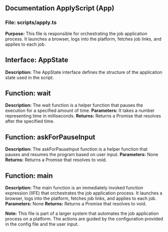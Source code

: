 ## Documentation ApplyScript (App)
### File: scripts/apply.ts

**Purpose:** This file is responsible for orchestrating the job application process. It launches a browser, logs into the platform, fetches job links, and applies to each job.


## Interface: AppState

**Description:** The AppState interface defines the structure of the application state used in the script.

## Function: wait

**Description:** The wait function is a helper function that pauses the execution for a specified amount of time.
**Parameters:** It takes a number representing time in milliseconds.
**Returns:** Returns a Promise that resolves after the specified time.

## Function: askForPauseInput

**Description:** The askForPauseInput function is a helper function that pauses and resumes the program based on user input.
**Parameters:** None
**Returns:** Returns a Promise that resolves to void.

## Function: main

**Description:** The main function is an immediately invoked function expression (IIFE) that orchestrates the job application process. It launches a browser, logs into the platform, fetches job links, and applies to each job.
**Parameters:** None
**Returns:** Returns a Promise that resolves to void.

**Note:** This file is part of a larger system that automates the job application process on a platform. The actions are guided by the configuration provided in the config file and the user input.